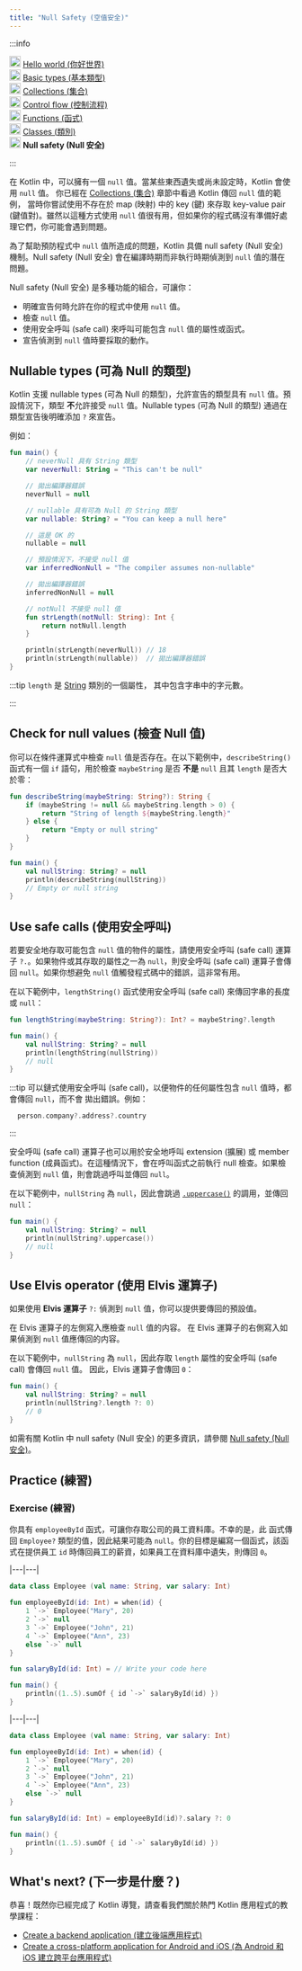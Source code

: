 ```yaml
---
title: "Null Safety (空值安全)"
---
```

<no-index/>
:::info
<p>
   <img src="/img/icon-1-done.svg" width="20" alt="First step" /> <a href="kotlin-tour-hello-world">Hello world (你好世界)</a><br />
        <img src="/img/icon-2-done.svg" width="20" alt="Second step" /> <a href="kotlin-tour-basic-types">Basic types (基本類型)</a><br />
        <img src="/img/icon-3-done.svg" width="20" alt="Third step" /> <a href="kotlin-tour-collections">Collections (集合)</a><br />
        <img src="/img/icon-4-done.svg" width="20" alt="Fourth step" /> <a href="kotlin-tour-control-flow">Control flow (控制流程)</a><br />
        <img src="/img/icon-5-done.svg" width="20" alt="Fifth step" /> <a href="kotlin-tour-functions">Functions (函式)</a><br />
        <img src="/img/icon-6-done.svg" width="20" alt="Sixth step" /> <a href="kotlin-tour-classes">Classes (類別)</a><br />
        <img src="/img/icon-7.svg" width="20" alt="Final step" /> <strong>Null safety (Null 安全)</strong><br />
</p>

:::

在 Kotlin 中，可以擁有一個 `null` 值。當某些東西遺失或尚未設定時，Kotlin 會使用 `null` 值。
你已經在 [Collections (集合)](kotlin-tour-collections#kotlin-tour-map-no-key) 章節中看過 Kotlin 傳回 `null` 值的範例，
當時你嘗試使用不存在於 map (映射) 中的 key (鍵) 來存取 key-value pair (鍵值對)。雖然以這種方式使用
`null` 值很有用，但如果你的程式碼沒有準備好處理它們，你可能會遇到問題。

為了幫助預防程式中 `null` 值所造成的問題，Kotlin 具備 null safety (Null 安全) 機制。Null safety (Null 安全) 會在編譯時期而非執行時期偵測到 `null` 值的潛在問題。

Null safety (Null 安全) 是多種功能的組合，可讓你：

* 明確宣告何時允許在你的程式中使用 `null` 值。
* 檢查 `null` 值。
* 使用安全呼叫 (safe call) 來呼叫可能包含 `null` 值的屬性或函式。
* 宣告偵測到 `null` 值時要採取的動作。

## Nullable types (可為 Null 的類型)

Kotlin 支援 nullable types (可為 Null 的類型)，允許宣告的類型具有 `null` 值。預設情況下，類型
**不**允許接受 `null` 值。Nullable types (可為 Null 的類型) 通過在類型宣告後明確添加 `?` 來宣告。

例如：

```kotlin
fun main() {
    // neverNull 具有 String 類型
    var neverNull: String = "This can't be null"

    // 拋出編譯器錯誤
    neverNull = null

    // nullable 具有可為 Null 的 String 類型
    var nullable: String? = "You can keep a null here"

    // 這是 OK 的
    nullable = null

    // 預設情況下，不接受 null 值
    var inferredNonNull = "The compiler assumes non-nullable"

    // 拋出編譯器錯誤
    inferredNonNull = null

    // notNull 不接受 null 值
    fun strLength(notNull: String): Int {                 
        return notNull.length
    }

    println(strLength(neverNull)) // 18
    println(strLength(nullable))  // 拋出編譯器錯誤
}
```

:::tip
`length` 是 [String](https://kotlinlang.org/api/latest/jvm/stdlib/kotlin/-string/) 類別的一個屬性，
其中包含字串中的字元數。

:::

## Check for null values (檢查 Null 值)

你可以在條件運算式中檢查 `null` 值是否存在。在以下範例中，`describeString()`
函式有一個 `if` 語句，用於檢查 `maybeString` 是否 **不是** `null` 且其 `length` 是否大於零：

```kotlin
fun describeString(maybeString: String?): String {
    if (maybeString != null && maybeString.length > 0) {
        return "String of length ${maybeString.length}"
    } else {
        return "Empty or null string"
    }
}

fun main() {
    val nullString: String? = null
    println(describeString(nullString))
    // Empty or null string
}
```

## Use safe calls (使用安全呼叫)

若要安全地存取可能包含 `null` 值的物件的屬性，請使用安全呼叫 (safe call) 運算子 `?.`。如果物件或其存取的屬性之一為 `null`，則安全呼叫 (safe call)
運算子會傳回 `null`。如果你想避免 `null` 值觸發程式碼中的錯誤，這非常有用。

在以下範例中，`lengthString()` 函式使用安全呼叫 (safe call) 來傳回字串的長度或 `null`：

```kotlin
fun lengthString(maybeString: String?): Int? = maybeString?.length

fun main() { 
    val nullString: String? = null
    println(lengthString(nullString))
    // null
}
```

:::tip
可以鏈式使用安全呼叫 (safe call)，以便物件的任何屬性包含 `null` 值時，都會傳回 `null`，而不會
拋出錯誤。例如：

```kotlin
  person.company?.address?.country
```

:::

安全呼叫 (safe call) 運算子也可以用於安全地呼叫 extension (擴展) 或 member function (成員函式)。在這種情況下，會在呼叫函式之前執行 null 檢查。如果檢查偵測到 `null` 值，則會跳過呼叫並傳回 `null`。

在以下範例中，`nullString` 為 `null`，因此會跳過 [`.uppercase()`](https://kotlinlang.org/api/latest/jvm/stdlib/kotlin.text/uppercase.html) 的調用，並傳回 `null`：

```kotlin
fun main() {
    val nullString: String? = null
    println(nullString?.uppercase())
    // null
}
```

## Use Elvis operator (使用 Elvis 運算子)

如果使用 **Elvis 運算子** `?:` 偵測到 `null` 值，你可以提供要傳回的預設值。

在 Elvis 運算子的左側寫入應檢查 `null` 值的内容。
在 Elvis 運算子的右側寫入如果偵測到 `null` 值應傳回的内容。

在以下範例中，`nullString` 為 `null`，因此存取 `length` 屬性的安全呼叫 (safe call) 會傳回 `null` 值。
因此，Elvis 運算子會傳回 `0`：

```kotlin
fun main() {
    val nullString: String? = null
    println(nullString?.length ?: 0)
    // 0
}
```

如需有關 Kotlin 中 null safety (Null 安全) 的更多資訊，請參閱 [Null safety (Null 安全)](null-safety)。

## Practice (練習)

### Exercise (練習)

你具有 `employeeById` 函式，可讓你存取公司的員工資料庫。不幸的是，此
函式傳回 `Employee?` 類型的值，因此結果可能為 `null`。你的目標是編寫一個函式，該函式在提供員工 `id` 時傳回員工的薪資，如果員工在資料庫中遺失，則傳回 `0`。

|---|---|
```kotlin
data class Employee (val name: String, var salary: Int)

fun employeeById(id: Int) = when(id) {
    1 `->` Employee("Mary", 20)
    2 `->` null
    3 `->` Employee("John", 21)
    4 `->` Employee("Ann", 23)
    else `->` null
}

fun salaryById(id: Int) = // Write your code here

fun main() {
    println((1..5).sumOf { id `->` salaryById(id) })
}
```

|---|---|
```kotlin
data class Employee (val name: String, var salary: Int)

fun employeeById(id: Int) = when(id) {
    1 `->` Employee("Mary", 20)
    2 `->` null
    3 `->` Employee("John", 21)
    4 `->` Employee("Ann", 23)
    else `->` null
}

fun salaryById(id: Int) = employeeById(id)?.salary ?: 0

fun main() {
    println((1..5).sumOf { id `->` salaryById(id) })
}
```

## What's next? (下一步是什麼？)

恭喜！既然你已經完成了 Kotlin 導覽，請查看我們關於熱門 Kotlin 應用程式的教學課程：

* [Create a backend application (建立後端應用程式)](jvm-create-project-with-spring-boot)
* [Create a cross-platform application for Android and iOS (為 Android 和 iOS 建立跨平台應用程式)](https://www.jetbrains.com/help/kotlin-multiplatform-dev/multiplatform-create-first-app.html)